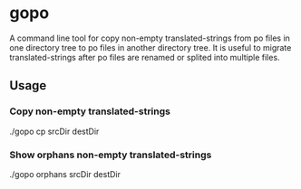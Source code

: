 gopo
====

A command line tool for copy non-empty translated-strings from po files in one directory tree to po files in another directory tree.
It is useful to migrate translated-strings after po files are renamed or splited into multiple files.


## Usage

### Copy non-empty translated-strings

./gopo cp srcDir destDir


### Show orphans non-empty translated-strings

./gopo orphans srcDir destDir
